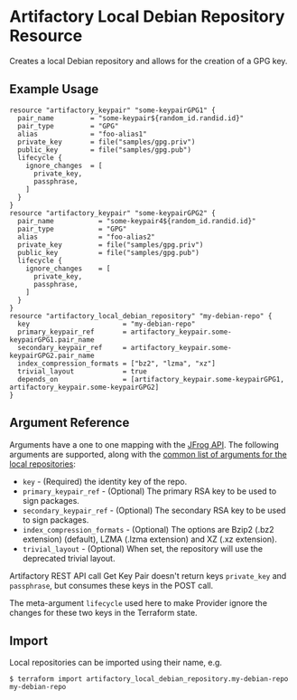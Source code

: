 # Artifactory Local Debian Repository Resource

Creates a local Debian repository and allows for the creation of a GPG key.

## Example Usage

```hcl
resource "artifactory_keypair" "some-keypairGPG1" {
  pair_name         = "some-keypair${random_id.randid.id}"
  pair_type         = "GPG"
  alias             = "foo-alias1"
  private_key       = file("samples/gpg.priv")
  public_key        = file("samples/gpg.pub")
  lifecycle {
    ignore_changes  = [
      private_key,
      passphrase,
    ]
  }
}
resource "artifactory_keypair" "some-keypairGPG2" {
  pair_name           = "some-keypair4${random_id.randid.id}"
  pair_type           = "GPG"
  alias               = "foo-alias2"
  private_key         = file("samples/gpg.priv")
  public_key          = file("samples/gpg.pub")
  lifecycle {
    ignore_changes    = [
      private_key,
      passphrase,
    ]
  }
}
resource "artifactory_local_debian_repository" "my-debian-repo" {
  key                       = "my-debian-repo"
  primary_keypair_ref       = artifactory_keypair.some-keypairGPG1.pair_name
  secondary_keypair_ref     = artifactory_keypair.some-keypairGPG2.pair_name
  index_compression_formats = ["bz2", "lzma", "xz"]
  trivial_layout            = true
  depends_on                = [artifactory_keypair.some-keypairGPG1, artifactory_keypair.some-keypairGPG2]
}
```

## Argument Reference

Arguments have a one to one mapping with the [JFrog API](https://www.jfrog.com/confluence/display/RTF/Repository+Configuration+JSON).
The following arguments are supported, along with the [common list of arguments for the local repositories](local.md):

* `key` - (Required) the identity key of the repo.
* `primary_keypair_ref` - (Optional) The primary RSA key to be used to sign packages.
* `secondary_keypair_ref` - (Optional) The secondary RSA key to be used to sign packages.
* `index_compression_formats` - (Optional) The options are Bzip2 (.bz2 extension) (default), LZMA (.lzma extension)
and XZ (.xz extension).
* `trivial_layout` - (Optional) When set, the repository will use the deprecated trivial layout.

Artifactory REST API call Get Key Pair doesn't return keys `private_key` and `passphrase`, but consumes these keys in the POST call.

The meta-argument `lifecycle` used here to make Provider ignore the changes for these two keys in the Terraform state.



## Import

Local repositories can be imported using their name, e.g.
```
$ terraform import artifactory_local_debian_repository.my-debian-repo my-debian-repo
```